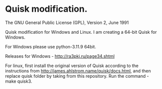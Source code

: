 # Quisk modification. 

The GNU General Public License (GPL), Version 2, June 1991

Quisk modification for Windows and Linux. I am creating a 64-bit Quisk for Windows.

For Windows please use python-3.11.9 64bit.

Releases for Windows - http://ra3pkj.ru/page34.shtml

For linux, first install the original version of Quisk according to the instructions from http://james.ahlstrom.name/quisk/docs.html, and then replace quisk folder by taking from this repository. Run the command - make quisk3.